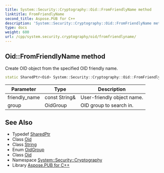 ```yaml
---
title: System::Security::Cryptography::Oid::FromFriendlyName method
linktitle: FromFriendlyName
second_title: Aspose.PUB for C++
description: 'System::Security::Cryptography::Oid::FromFriendlyName method. Create OID object from the specified OID friendly name in C++.'
type: docs
weight: 600
url: /cpp/system.security.cryptography/oid/fromfriendlyname/
---
```

## Oid::FromFriendlyName method


Create OID object from the specified OID friendly name.

```cpp
static SharedPtr<Oid> System::Security::Cryptography::Oid::FromFriendlyName(const String &friendly_name, OidGroup group)
```


| Parameter | Type | Description |
| --- | --- | --- |
| friendly_name | const String\& | User-friendly object name. |
| group | OidGroup | OID group to search in. |

## See Also

* Typedef [SharedPtr](../../../system/sharedptr/)
* Class [Oid](../)
* Class [String](../../../system/string/)
* Enum [OidGroup](../../oidgroup/)
* Class [Oid](../)
* Namespace [System::Security::Cryptography](../../)
* Library [Aspose.PUB for C++](../../../)
